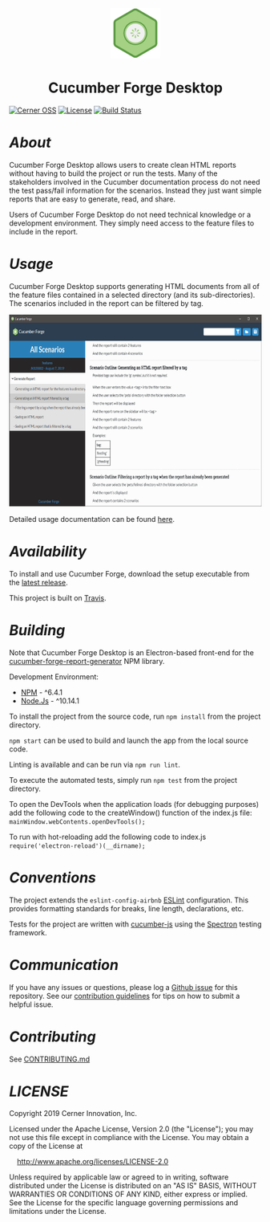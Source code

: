<p align="center">
  <img src="logo.png">
</p>

<h1 align="center">
  Cucumber Forge Desktop
</h1>

[![Cerner OSS](https://badgen.net/badge/Cerner/OSS/blue)](http://engineering.cerner.com/2014/01/cerner-and-open-source/)
[![License](https://badgen.net/badge/license/Apache-2.0/blue)](https://github.com/cerner/cucumber-forge-desktop/blob/master/LICENSE)
[![Build Status](https://travis-ci.com/cerner/cucumber-forge-desktop.svg?branch=master)](https://travis-ci.com/cerner/cucumber-forge-desktop)

# _About_
Cucumber Forge Desktop allows users to create clean HTML reports without having to build the project or run the tests. Many of the stakeholders involved in the Cucumber documentation process do not need the test pass/fail information for the scenarios. Instead they just want simple reports that are easy to generate, read, and share.

Users of Cucumber Forge Desktop do not need technical knowledge or a development environment. They simply need access to the feature files to include in the report.

# _Usage_

Cucumber Forge Desktop supports generating HTML documents from all of the feature files contained in a selected directory (and its sub-directories). The scenarios included in the report can be filtered by tag.

<p align="center">
  <img height="382" width="680" src="screenshot.png">
</p>

Detailed usage documentation can be found [here](https://engineering.cerner.com/cucumber-forge-desktop/).

# _Availability_

To install and use Cucumber Forge, download the setup executable from the [latest release](https://github.com/cerner/cucumber-forge-desktop/releases).

This project is built on [Travis](https://travis-ci.com/cerner/cucumber-frge-desktop).

# _Building_

Note that Cucumber Forge Desktop is an Electron-based front-end for the [cucumber-forge-report-generator](https://github.com/cerner/cucumber-forge-report-generator) NPM library.

Development Environment:
* [NPM](https://www.npmjs.com/) - ^6.4.1
* [Node.Js](https://nodejs.org) - ^10.14.1

To install the project from the source code, run `npm install` from the project directory.

`npm start` can be used to build and launch the app from the local source code.

Linting is available and can be run via `npm run lint`.

To execute the automated tests, simply run `npm test` from the project directory.

To open the DevTools when the application loads (for debugging purposes) add the following code to the createWindow() function of the index.js file: `mainWindow.webContents.openDevTools();`

To run with hot-reloading add the following code to index.js `require('electron-reload')(__dirname);`

# _Conventions_

The project extends the `eslint-config-airbnb` [ESLint](https://eslint.org/) configuration. This provides formatting standards for breaks, line length, declarations, etc.

Tests for the project are written with [cucumber-js](https://github.com/cucumber/cucumber-js) using the [Spectron](https://electronjs.org/spectron) testing framework.

# _Communication_

If you have any issues or questions, please log a [Github issue](https://github.com/cerner/cucumber-forge-desktop/issues) for this repository. See our [contribution guidelines](CONTRIBUTING.md) for tips on how to submit a helpful issue.

# _Contributing_

See [CONTRIBUTING.md](CONTRIBUTING.md)

# _LICENSE_

Copyright 2019 Cerner Innovation, Inc.

Licensed under the Apache License, Version 2.0 (the "License"); you may not use this file except in compliance with the License. You may obtain a copy of the License at

&nbsp;&nbsp;&nbsp;&nbsp;http://www.apache.org/licenses/LICENSE-2.0

Unless required by applicable law or agreed to in writing, software distributed under the License is distributed on an "AS IS" BASIS, WITHOUT WARRANTIES OR CONDITIONS OF ANY KIND, either express or implied. See the License for the specific language governing permissions and limitations under the License.
